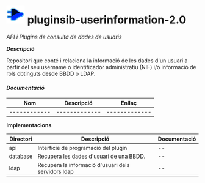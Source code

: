 # ![Logo](https://github.com/GovernIB/maven/raw/binaris/pluginsib/projectinfo_Attachments/icon.jpg) pluginsib-userinformation-2.0
*API i Plugins de consulta de dades de usuaris*

***Descripció***

Repositori que conté i relaciona la informació de les dades d'un usuari a partir del seu username o identificador administratiu (NIF) i/o informació de rols obtinguts desde BBDD o LDAP.


#### ***Documentació***
Nom | Descripció | Enllaç
------------ | ------------- | -------------
------------ | ------------- | -------------

**Implementacions**

Directori | Descripció | Documentació
------------ | ------------- | -------------
api | Interficie de programació del plugin | --
database | Recupera les dades d'usuari de una BBDD. | -- 
ldap | Recupera la informació d'usuari dels servidors ldap | --


